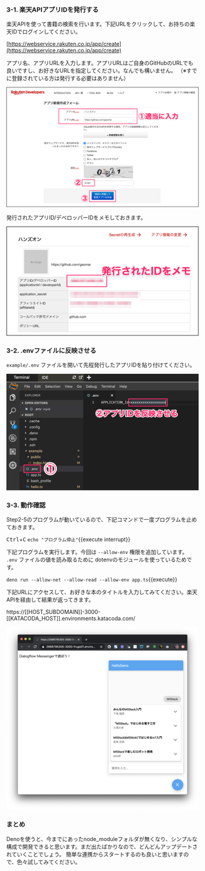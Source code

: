 ### 3-1. 楽天APIアプリIDを発行する
楽天APIを使って書籍の検索を行います。下記URLをクリックして、お持ちの楽天IDでログインしてください。

[https://webservice.rakuten.co.jp/app/create](https://webservice.rakuten.co.jp/app/create)

アプリ名、アプリURLを入力します。アプリURLはご自身のGitHubのURLでも良いですし、お好きなURLを指定してください。なんでも構いません。
（※すでに登録されている方は発行する必要はありません）

![s300](https://raw.githubusercontent.com/gaomar/katacoda-scenarios/master/deno-dialogflow-handson-playground/images/s300.png)

発行されたアプリID/デベロッパーIDをメモしておきます。

![s301](https://raw.githubusercontent.com/gaomar/katacoda-scenarios/master/deno-dialogflow-handson-playground/images/s301.png)

### 3-2. .envファイルに反映させる
`example/.env` ファイルを開いて先程発行したアプリIDを貼り付けてください。

![s302](https://raw.githubusercontent.com/gaomar/katacoda-scenarios/master/deno-dialogflow-handson-playground/images/s302.png)

### 3-3. 動作確認

Step2-5のプログラムが動いているので、下記コマンドで一度プログラムを止めておきます。

<kbd>Ctrl</kbd>+<kbd>C</kbd>
`echo "プログラム停止"`{{execute interrupt}}

下記プログラムを実行します。今回は `--allow-env` 権限を追加しています。 `.env` ファイルの値を読み取るために dotenvのモジュールを使っているためです。

`deno run --allow-net --allow-read --allow-env app.ts`{{execute}}

下記URLにアクセスして、お好きな本のタイトルを入力してみてください。楽天APIを経由して結果が返ってきます。

https://[[HOST_SUBDOMAIN]]-3000-[[KATACODA_HOST]].environments.katacoda.com/

![s303](https://raw.githubusercontent.com/gaomar/katacoda-scenarios/master/deno-dialogflow-handson-playground/images/s303.png)

### まとめ
Denoを使うと、今までにあったnode_moduleフォルダが無くなり、シンプルな構成で開発できると思います。まだ出たばかりなので、どんどんアップデートされていくことでしょう。
簡単な連携からスタートするのも良いと思いますので、色々試してみてください。
